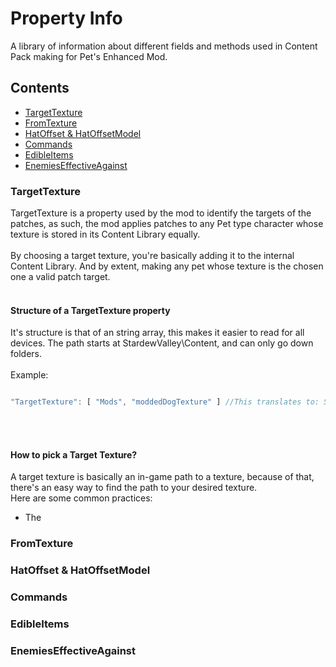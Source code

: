 # Property Info
A library of information about different fields and methods used in Content Pack making for Pet's Enhanced Mod.

## Contents
* [TargetTexture](#targettexture)
* [FromTexture](#fromtexture)
* [HatOffset & HatOffsetModel](#hatoffset-&-hatoffsetmodel)
* [Commands](#commands)
* [EdibleItems](#edibleitems)
* [EnemiesEffectiveAgainst](#enemieseffectiveagainst)

### TargetTexture

TargetTexture is a property used by the mod to identify the targets of the patches, as such, the mod applies patches to any Pet type character whose texture is stored in its Content Library equally.
<br></br>
By choosing a target texture, you're basically adding it to the internal Content Library. And by extent, making any pet whose texture is the chosen one a valid patch target.
<br></br>

#### Structure of a TargetTexture property
It's structure is that of an string array, this makes it easier to read for all devices. The path starts at StardewValley\Content\, and can only go down folders.
<br></br>Example:


```js

"TargetTexture": [ "Mods", "moddedDogTexture" ] //This translates to: StardewValley\Content\Mods\moddedDogTexture

```
<br></br>

#### How to pick a Target Texture?
A target texture is basically an in-game path to a texture, because of that, there's an easy way to find the path to your desired texture. <br>Here are some common practices:</br>
* The


### FromTexture

### HatOffset & HatOffsetModel

### Commands

### EdibleItems

### EnemiesEffectiveAgainst


